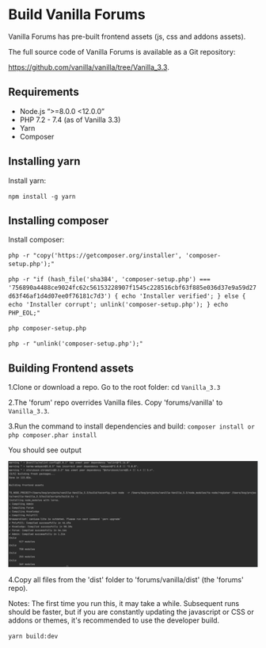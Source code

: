 # Build Vanilla Forums

Vanilla Forums has pre-built frontend assets (js, css and addons assets).

The full source code of Vanilla  Forums is available as a Git repository:

https://github.com/vanilla/vanilla/tree/Vanilla_3.3.

## Requirements

- Node.js “>=8.0.0 <12.0.0”
- PHP 7.2 - 7.4 (as of Vanilla 3.3)
- Yarn
- Composer 

## Installing yarn

Install yarn:
 
`npm install -g yarn`

## Installing composer

Install composer:

`php -r "copy('https://getcomposer.org/installer', 'composer-setup.php');"`

`php -r "if (hash_file('sha384', 'composer-setup.php') === '756890a4488ce9024fc62c56153228907f1545c228516cbf63f885e036d37e9a59d27d63f46af1d4d07ee0f76181c7d3') { echo 'Installer verified'; } else { echo 'Installer corrupt'; unlink('composer-setup.php'); } echo PHP_EOL;"`

`php composer-setup.php`

`php -r "unlink('composer-setup.php');"`


## Building Frontend assets
 
1.Clone or download a repo. Go to the root folder: 
cd `Vanilla_3.3`

2.The 'forum' repo overrides Vanilla files. 
Copy 'forums/vanilla' to `Vanilla_3.3`.

3.Run the command to install dependencies and build:
`composer install or php composer.phar install`

You should see output 

![./images/build.png](./images/build.png)


4.Copy all files from the 'dist' folder to 'forums/vanilla/dist' (the 'forums' repo). 

Notes:
The first time you run this, it may take a while. Subsequent runs should be faster, but if you are constantly 
updating the javascript or CSS or addons or themes, it's recommended to use the developer build.

`yarn build:dev` 